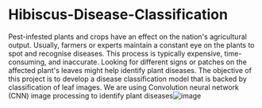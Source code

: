 # Hibiscus-Disease-Classification
Pest-infested plants and crops have an effect on the nation's agricultural output. Usually, farmers or experts maintain a constant eye on the plants to spot and recognise diseases. This process is typically expensive, time-consuming, and inaccurate. Looking for different signs or patches on the affected plant's leaves might help identify plant diseases. The objective of this project is to develop a disease classification model that is backed by classification of leaf images. We are using Convolution neural network (CNN) image processing to identify plant diseases![image](https://github.com/prathameshb19/Hibiscus-Disease-Classification/assets/103109871/9fbdb7b1-b9b8-4254-9291-d225e4191876)

